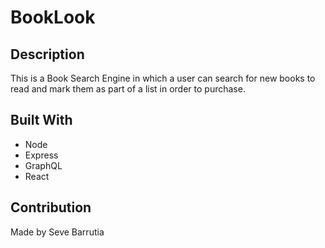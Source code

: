 # BookLook

## Description
This is a Book Search Engine in which a user can search for new books to read and mark them as part of a list in order to purchase. 

## Built With
* Node
* Express
* GraphQL
* React

## Contribution
Made by Seve Barrutia